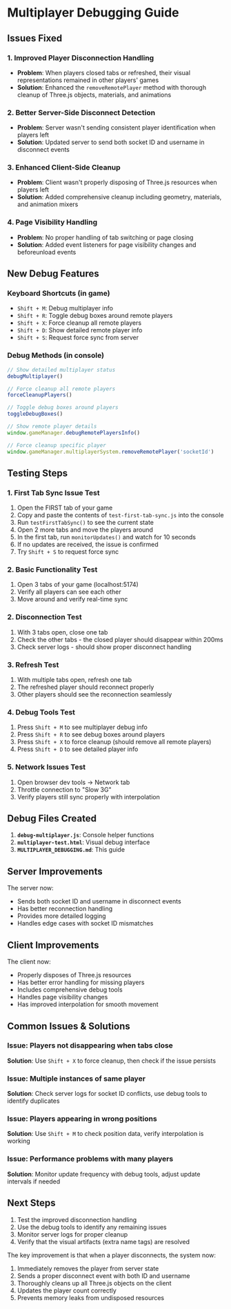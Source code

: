 # Multiplayer Debugging Guide

## Issues Fixed

### 1. Improved Player Disconnection Handling
- **Problem**: When players closed tabs or refreshed, their visual representations remained in other players' games
- **Solution**: Enhanced the `removeRemotePlayer` method with thorough cleanup of Three.js objects, materials, and animations

### 2. Better Server-Side Disconnect Detection
- **Problem**: Server wasn't sending consistent player identification when players left
- **Solution**: Updated server to send both socket ID and username in disconnect events

### 3. Enhanced Client-Side Cleanup
- **Problem**: Client wasn't properly disposing of Three.js resources when players left
- **Solution**: Added comprehensive cleanup including geometry, materials, and animation mixers

### 4. Page Visibility Handling
- **Problem**: No proper handling of tab switching or page closing
- **Solution**: Added event listeners for page visibility changes and beforeunload events

## New Debug Features

### Keyboard Shortcuts (in game)
- `Shift + M`: Debug multiplayer info
- `Shift + R`: Toggle debug boxes around remote players
- `Shift + X`: Force cleanup all remote players
- `Shift + D`: Show detailed remote player info
- `Shift + S`: Request force sync from server

### Debug Methods (in console)
```javascript
// Show detailed multiplayer status
debugMultiplayer()

// Force cleanup all remote players
forceCleanupPlayers()

// Toggle debug boxes around players
toggleDebugBoxes()

// Show remote player details
window.gameManager.debugRemotePlayersInfo()

// Force cleanup specific player
window.gameManager.multiplayerSystem.removeRemotePlayer('socketId')
```

## Testing Steps

### 1. First Tab Sync Issue Test
1. Open the FIRST tab of your game
2. Copy and paste the contents of `test-first-tab-sync.js` into the console
3. Run `testFirstTabSync()` to see the current state
4. Open 2 more tabs and move the players around
5. In the first tab, run `monitorUpdates()` and watch for 10 seconds
6. If no updates are received, the issue is confirmed
7. Try `Shift + S` to request force sync

### 2. Basic Functionality Test
1. Open 3 tabs of your game (localhost:5174)
2. Verify all players can see each other
3. Move around and verify real-time sync

### 2. Disconnection Test
1. With 3 tabs open, close one tab
2. Check the other tabs - the closed player should disappear within 200ms
3. Check server logs - should show proper disconnect handling

### 3. Refresh Test
1. With multiple tabs open, refresh one tab
2. The refreshed player should reconnect properly
3. Other players should see the reconnection seamlessly

### 4. Debug Tools Test
1. Press `Shift + M` to see multiplayer debug info
2. Press `Shift + R` to see debug boxes around players
3. Press `Shift + X` to force cleanup (should remove all remote players)
4. Press `Shift + D` to see detailed player info

### 5. Network Issues Test
1. Open browser dev tools → Network tab
2. Throttle connection to "Slow 3G"
3. Verify players still sync properly with interpolation

## Debug Files Created

1. **`debug-multiplayer.js`**: Console helper functions
2. **`multiplayer-test.html`**: Visual debug interface
3. **`MULTIPLAYER_DEBUGGING.md`**: This guide

## Server Improvements

The server now:
- Sends both socket ID and username in disconnect events
- Has better reconnection handling
- Provides more detailed logging
- Handles edge cases with socket ID mismatches

## Client Improvements

The client now:
- Properly disposes of Three.js resources
- Has better error handling for missing players
- Includes comprehensive debug tools
- Handles page visibility changes
- Has improved interpolation for smooth movement

## Common Issues & Solutions

### Issue: Players not disappearing when tabs close
**Solution**: Use `Shift + X` to force cleanup, then check if the issue persists

### Issue: Multiple instances of same player
**Solution**: Check server logs for socket ID conflicts, use debug tools to identify duplicates

### Issue: Players appearing in wrong positions
**Solution**: Use `Shift + M` to check position data, verify interpolation is working

### Issue: Performance problems with many players
**Solution**: Monitor update frequency with debug tools, adjust update intervals if needed

## Next Steps

1. Test the improved disconnection handling
2. Use the debug tools to identify any remaining issues
3. Monitor server logs for proper cleanup
4. Verify that the visual artifacts (extra name tags) are resolved

The key improvement is that when a player disconnects, the system now:
1. Immediately removes the player from server state
2. Sends a proper disconnect event with both ID and username
3. Thoroughly cleans up all Three.js objects on the client
4. Updates the player count correctly
5. Prevents memory leaks from undisposed resources
